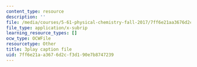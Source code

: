 ```yaml
---
content_type: resource
description: ''
file: /media/courses/5-61-physical-chemistry-fall-2017/7ff6e21aa3676d2cf3d190e7b8747239_SSVdDcC2LrQ.srt
file_type: application/x-subrip
learning_resource_types: []
ocw_type: OCWFile
resourcetype: Other
title: 3play caption file
uid: 7ff6e21a-a367-6d2c-f3d1-90e7b8747239
---
```

